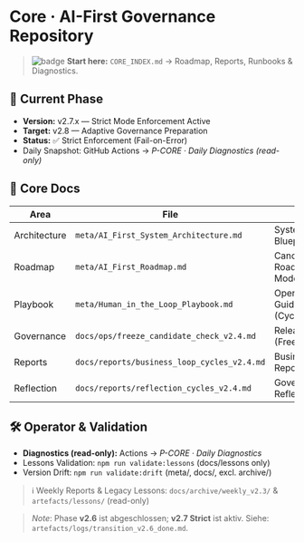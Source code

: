 # Core · AI-First Governance Repository

> ![badge](https://img.shields.io/badge/Cycle%20Mode-v2.4-green)
> **Start here:** `CORE_INDEX.md` → Roadmap, Reports, Runbooks & Diagnostics.

## 🧭 Current Phase
- **Version:** v2.7.x — Strict Mode Enforcement Active
- **Target:** v2.8 — Adaptive Governance Preparation
- **Status:** ✅ Strict Enforcement (Fail-on-Error)
- Daily Snapshot: GitHub Actions → *P-CORE · Daily Diagnostics (read-only)*

## 🧱 Core Docs
| Area | File | Purpose |
| --- | --- | --- |
| Architecture | `meta/AI_First_System_Architecture.md` | System & Data Blueprint |
| Roadmap | `meta/AI_First_Roadmap.md` | Canonical Roadmap (Cycle Mode) |
| Playbook | `meta/Human_in_the_Loop_Playbook.md` | Operational Guidance (Cycle/Automation) |
| Governance | `docs/ops/freeze_candidate_check_v2.4.md` | Release Criteria (Freeze) |
| Reports | `docs/reports/business_loop_cycles_v2.4.md` | Business Cycles Report |
| Reflection | `docs/reports/reflection_cycles_v2.4.md` | Governance & Reflection |

## 🛠 Operator & Validation
- **Diagnostics (read-only):** Actions → *P-CORE · Daily Diagnostics*
- Lessons Validation: `npm run validate:lessons` (docs/lessons only)
- Version Drift: `npm run validate:drift` (meta/, docs/, excl. archive/)

> ℹ️ Weekly Reports & Legacy Lessons: `docs/archive/weekly_v2.3/` & `artefacts/lessons/` (read-only)


<!-- v2.6 phase marker -->
> _Note_: Phase **v2.6** ist abgeschlossen; **v2.7 Strict** ist aktiv. Siehe: `artefacts/logs/transition_v2.6_done.md`.
